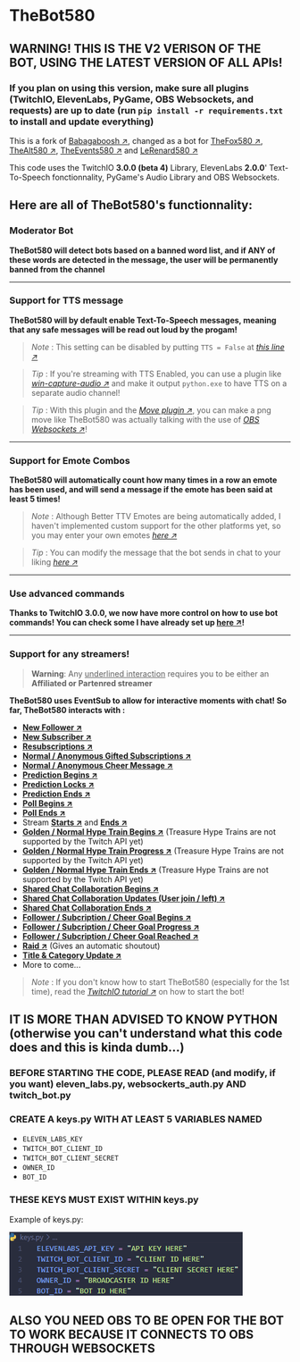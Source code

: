 # TheBot580

## **WARNING**! THIS IS THE V2 VERISON OF THE BOT, USING THE LATEST VERSION OF ALL APIs!

### If you plan on using this version, make sure all plugins (TwitchIO, ElevenLabs, PyGame, OBS Websockets, and requests) are up to date (run `pip install -r requirements.txt` to install and update everything)

This is a fork of [Babagaboosh ↗](https://www.github.com/DougDougGithub/Babagaboosh), changed as a bot for [TheFox580 ↗](https://www.twitch.tv/thefox580), [TheAlt580 ↗](https://www.twitch.tv/thealt580), [TheEvents580 ↗](https://www.twitch.tv/theevents580) and [LeRenard580 ↗](https://www.twitch.tv/lerenard580)

This code uses the TwitchIO **3.0.0 (beta 4)** Library, ElevenLabs **2.0.0**' Text-To-Speech fonctionnality, PyGame's Audio Library and OBS Websockets.

## Here are all of TheBot580's functionnality:

### Moderator Bot

**TheBot580 will detect bots based on a banned word list, and if **ANY** of these words are detected in the message, the user will be permanently banned from the channel**

---

### Support for TTS message

**TheBot580 will by default enable Text-To-Speech messages, meaning that any safe messages will be read out loud by the progam!**

> *Note* : This setting can be disabled by putting `TTS = False` at [*this line ↗*](https://github.com/TheFox580/thebot580/blob/2.0/twitch_bot.py#L292)

> *Tip* : If you're streaming with TTS Enabled, you can use a plugin like [*win-capture-audio ↗*](https://github.com/bozbez/win-capture-audio) and make it output `python.exe` to have TTS on a separate audio channel!

> *Tip* : With this plugin and the [*Move plugin ↗*](https://github.com/exeldro/obs-move-transition), you can make a png move like TheBot580 was actually talking with the use of [*OBS Websockets ↗*](https://github.com/TheFox580/thebot580/blob/2.0/twitch_bot.py#L25)!

---

### Support for Emote Combos

**TheBot580 will automatically count how many times in a row an emote has been used, and will send a message if the emote has been said at least 5 times!**

> *Note* : Although Better TTV Emotes are being automatically added, I haven't implemented custom support for the other platforms yet, so you may enter your own emotes [*here ↗*](https://github.com/TheFox580/thebot580/blob/2.0/twitch_bot.py#L147)

> *Tip* : You can modify the message that the bot sends in chat to your liking [*here ↗*](https://github.com/TheFox580/thebot580/blob/2.0/twitch_bot.py#L336)

---

### Use advanced commands

**Thanks to TwitchIO 3.0.0, we now have more control on how to use bot commands! You can check some I have already set up [here ↗](https://github.com/TheFox580/thebot580/blob/2.0/twitch_bot.py#L409)!**

---

### Support for any streamers!

> **Warning**: Any <ins>underlined interaction</ins> requires you to be either an **Affiliated or Partenred streamer**

**TheBot580 uses EventSub to allow for interactive moments with chat! So far, TheBot580 interacts with :**

* [**New Follower ↗**](https://github.com/TheFox580/thebot580/blob/2.0/twitch_bot.py#L574)
* [**<ins>New Subscriber ↗</ins>**](https://github.com/TheFox580/thebot580/blob/2.0/twitch_bot.py#L517)
* [**<ins>Resubscriptions ↗**](https://github.com/TheFox580/thebot580/blob/2.0/twitch_bot.py#L541)
* [**<ins>Normal / Anonymous Gifted Subscriptions ↗</ins>**](https://github.com/TheFox580/thebot580/blob/2.0/twitch_bot.py#L528)
* [**<ins>Normal / Anonymous Cheer Message ↗</ins>**](https://github.com/TheFox580/thebot580/blob/2.0/twitch_bot.py#L554)
* [**<ins>Prediction Begins ↗</ins>**](https://github.com/TheFox580/thebot580/blob/2.0/twitch_bot.py#L697)
* [**<ins>Prediction Locks ↗</ins>**](https://github.com/TheFox580/thebot580/blob/2.0/twitch_bot.py#L715)
* [**<ins>Prediction Ends ↗</ins>**](https://github.com/TheFox580/thebot580/blob/2.0/twitch_bot.py#L736)
* [**<ins>Poll Begins ↗</ins>**](https://github.com/TheFox580/thebot580/blob/2.0/twitch_bot.py#L662)
* [**<ins>Poll Ends ↗</ins>**](https://github.com/TheFox580/thebot580/blob/2.0/twitch_bot.py#L680)
* Stream [**Starts ↗**](https://github.com/TheFox580/thebot580/blob/2.0/twitch_bot.py#L489) and [**Ends ↗**](https://github.com/TheFox580/thebot580/blob/2.0/twitch_bot.py#L501)
* [**<ins>Golden / Normal Hype Train Begins ↗</ins>**](https://github.com/TheFox580/thebot580/blob/2.0/twitch_bot.py#L811) (Treasure Hype Trains are not supported by the Twitch API yet)
* [**<ins>Golden / Normal Hype Train Progress ↗</ins>**](https://github.com/TheFox580/thebot580/blob/2.0/twitch_bot.py#L829) (Treasure Hype Trains are not supported by the Twitch API yet)
* [**<ins>Golden / Normal Hype Train Ends ↗</ins>**](https://github.com/TheFox580/thebot580/blob/2.0/twitch_bot.py#L848) (Treasure Hype Trains are not supported by the Twitch API yet)
* [**Shared Chat Collaboration Begins ↗**](https://github.com/TheFox580/thebot580/blob/2.0/twitch_bot.py#L608)
* [**Shared Chat Collaboration Updates (User join / left) ↗**](https://github.com/TheFox580/thebot580/blob/2.0/twitch_bot.py#L624)
* [**Shared Chat Collaboration Ends ↗**](https://github.com/TheFox580/thebot580/blob/2.0/twitch_bot.py#L651)
* [**<ins>Follower / Subcription / Cheer Goal Begins ↗</ins>**](https://github.com/TheFox580/thebot580/blob/2.0/twitch_bot.py#L764)
* [**<ins>Follower / Subcription / Cheer Goal Progress ↗</ins>**](https://github.com/TheFox580/thebot580/blob/2.0/twitch_bot.py#L781)
* [**<ins>Follower / Subcription / Cheer Goal Reached ↗</ins>**](https://github.com/TheFox580/thebot580/blob/2.0/twitch_bot.py#L793)
* [**Raid ↗**](https://github.com/TheFox580/thebot580/blob/2.0/twitch_bot.py#L583) (Gives an automatic shoutout)
* [**Title & Category Update ↗**](https://github.com/TheFox580/thebot580/blob/2.0/twitch_bot.py#L597)
* More to come...

> *Note* : If you don't know how to start TheBot580 (especially for the 1st time), read the [*TwitchIO tutorial ↗*](https://twitchio.dev/en/latest/getting-started/quickstart.html) on how to start the bot!

## IT IS MORE THAN ADVISED TO KNOW PYTHON (otherwise you can't understand what this code does and this is kinda dumb...)

### BEFORE STARTING THE CODE, PLEASE READ (and modify, if you want) eleven_labs.py, websockerts_auth.py AND twitch_bot.py

### CREATE A keys.py WITH AT LEAST 5 VARIABLES NAMED

* `ELEVEN_LABS_KEY`
* `TWITCH_BOT_CLIENT_ID`
* `TWITCH_BOT_CLIENT_SECRET`
* `OWNER_ID`
* `BOT_ID`

### THESE KEYS MUST EXIST WITHIN keys.py

Example of keys.py:

![5 lines, each of them having a key with an example of what is meant to be in it.](keys.png)

## ALSO YOU NEED OBS TO BE OPEN FOR THE BOT TO WORK BECAUSE IT CONNECTS TO OBS THROUGH WEBSOCKETS
